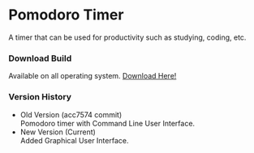 # Pomodoro Timer
A timer that can be used for productivity such as studying, coding, etc.

### Download Build 
Available on all operating system. [Download Here!]()


### Version History
- Old Version (acc7574 commit)  
Pomodoro timer with Command Line User Interface.
- New Version (Current)  
Added Graphical User Interface.
